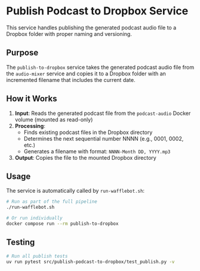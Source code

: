 # Publish Podcast to Dropbox Service

This service handles publishing the generated podcast audio file to a Dropbox folder with proper naming and versioning.

## Purpose

The `publish-to-dropbox` service takes the generated podcast audio file from the `audio-mixer` service and copies it to a Dropbox folder with an incremented filename that includes the current date.

## How it Works

1. **Input**: Reads the generated podcast file from the `podcast-audio` Docker volume (mounted as read-only)
2. **Processing**:
   - Finds existing podcast files in the Dropbox directory
   - Determines the next sequential number NNNN (e.g., 0001, 0002, etc.)
   - Generates a filename with format: `NNNN-Month DD, YYYY.mp3`
3. **Output**: Copies the file to the mounted Dropbox directory

## Usage

The service is automatically called by `run-wafflebot.sh`:

```bash
# Run as part of the full pipeline
./run-wafflebot.sh

# Or run individually
docker compose run --rm publish-to-dropbox
```

## Testing

```bash
# Run all publish tests
uv run pytest src/publish-podcast-to-dropbox/test_publish.py -v
```
